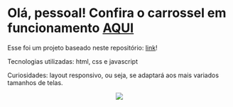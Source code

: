 # Olá, pessoal! Confira o carrossel em funcionamento [AQUI]()

Esse foi um projeto baseado neste repositório: [link](https://github.com/john-smilga/javascript-basic-projects/tree/master/03-reviews)!

Tecnologias utilizadas: html, css e javascript

Curiosidades: layout responsivo, ou seja, se adaptará aos mais variados tamanhos de telas.

<div align='center'>
    <img src="screenshot/carrossel.gif">
</div>
